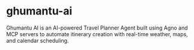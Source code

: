 # ghumantu-ai
Ghumantu AI is an AI-powered Travel Planner Agent built using Agno and MCP servers to automate itinerary creation with real-time  weather, maps, and calendar scheduling.
